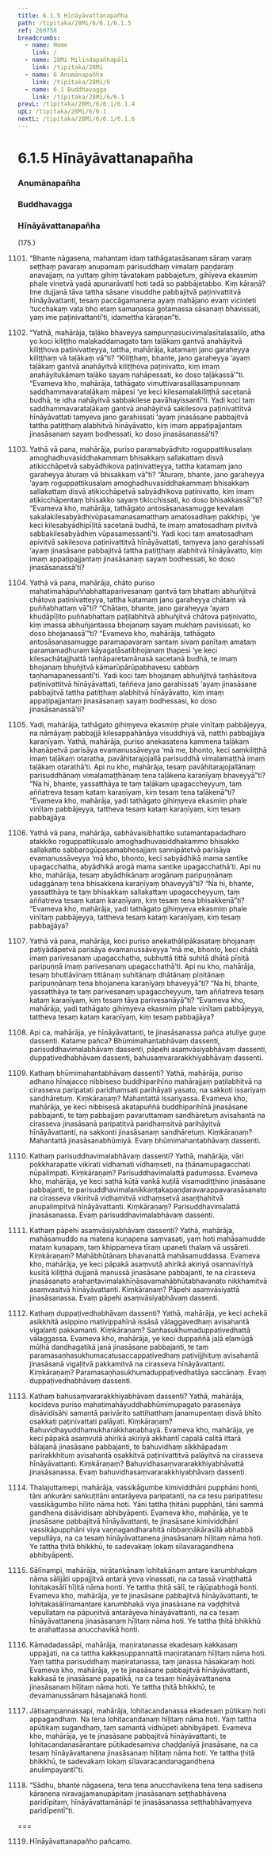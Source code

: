 ```yaml
---
title: 6.1.5 Hīnāyāvattanapañha
path: /tipitaka/28Mi/6/6.1/6.1.5
ref: 269758
breadcrumbs:
  - name: Home
    link: /
  - name: 28Mi Milindapañhapāḷi
    link: /tipitaka/28Mi
  - name: 6 Anumānapañha
    link: /tipitaka/28Mi/6
  - name: 6.1 Buddhavagga
    link: /tipitaka/28Mi/6/6.1
prevL: /tipitaka/28Mi/6/6.1/6.1.4
upL: /tipitaka/28Mi/6/6.1
nextL: /tipitaka/28Mi/6/6.1/6.1.6
---
```


# 6.1.5 Hīnāyāvattanapañha

### Anumānapañha

### Buddhavagga

### Hīnāyāvattanapañha

(175.)

1101. “Bhante nāgasena, mahantaṃ idaṃ tathāgatasāsanaṃ sāraṃ varaṃ seṭṭhaṃ pavaraṃ anupamaṃ parisuddhaṃ vimalaṃ paṇḍaraṃ anavajjaṃ, na yuttaṃ gihiṃ tāvatakaṃ pabbajetuṃ, gihīyeva ekasmiṃ phale vinetvā yadā apunarāvattī hoti tadā so pabbājetabbo. Kiṃ kāraṇā? Ime dujjanā tāva tattha sāsane visuddhe pabbajitvā paṭinivattitvā hīnāyāvattanti, tesaṃ paccāgamanena ayaṃ mahājano evaṃ vicinteti ‘tucchakaṃ vata bho etaṃ samaṇassa gotamassa sāsanaṃ bhavissati, yaṃ ime paṭinivattantī’ti, idamettha kāraṇan”ti.

1102. “Yathā, mahārāja, taḷāko bhaveyya sampuṇṇasucivimalasītalasalilo, atha yo koci kiliṭṭho malakaddamagato taṃ taḷākaṃ gantvā anahāyitvā kiliṭṭhova paṭinivatteyya, tattha, mahārāja, katamaṃ jano garaheyya kiliṭṭhaṃ vā taḷākaṃ vā”ti? “Kiliṭṭhaṃ, bhante, jano garaheyya ‘ayaṃ taḷākaṃ gantvā anahāyitvā kiliṭṭhova paṭinivatto, kiṃ imaṃ anahāyitukāmaṃ taḷāko sayaṃ nahāpessati, ko doso taḷākassā’”ti. “Evameva kho, mahārāja, tathāgato vimuttivarasalilasampuṇṇaṃ saddhammavarataḷākaṃ māpesi ‘ye keci kilesamalakiliṭṭhā sacetanā budhā, te idha nahāyitvā sabbakilese pavāhayissantī’ti. Yadi koci taṃ saddhammavarataḷākaṃ gantvā anahāyitvā sakilesova paṭinivattitvā hīnāyāvattati taṃyeva jano garahissati ‘ayaṃ jinasāsane pabbajitvā tattha patiṭṭhaṃ alabhitvā hīnāyāvatto, kiṃ imaṃ appaṭipajjantaṃ jinasāsanaṃ sayaṃ bodhessati, ko doso jinasāsanassā’ti?

1103. Yathā vā pana, mahārāja, puriso paramabyādhito roguppattikusalaṃ amoghadhuvasiddhakammaṃ bhisakkaṃ sallakattaṃ disvā atikicchāpetvā sabyādhikova paṭinivatteyya, tattha katamaṃ jano garaheyya āturaṃ vā bhisakkaṃ vā”ti? “Āturaṃ, bhante, jano garaheyya ‘ayaṃ roguppattikusalaṃ amoghadhuvasiddhakammaṃ bhisakkaṃ sallakattaṃ disvā atikicchāpetvā sabyādhikova paṭinivatto, kiṃ imaṃ atikicchāpentaṃ bhisakko sayaṃ tikicchissati, ko doso bhisakkassā’”ti? “Evameva kho, mahārāja, tathāgato antosāsanasamugge kevalaṃ sakalakilesabyādhivūpasamanasamatthaṃ amatosadhaṃ pakkhipi, ‘ye keci kilesabyādhipīḷitā sacetanā budhā, te imaṃ amatosadhaṃ pivitvā sabbakilesabyādhiṃ vūpasamessantī’ti. Yadi koci taṃ amatosadhaṃ apivitvā sakilesova paṭinivattitvā hīnāyāvattati, taṃyeva jano garahissati ‘ayaṃ jinasāsane pabbajitvā tattha patiṭṭhaṃ alabhitvā hīnāyāvatto, kiṃ imaṃ appaṭipajjantaṃ jinasāsanaṃ sayaṃ bodhessati, ko doso jinasāsanassā’ti?

1104. Yathā vā pana, mahārāja, chāto puriso mahatimahāpuññabhattaparivesanaṃ gantvā taṃ bhattaṃ abhuñjitvā chātova paṭinivatteyya, tattha katamaṃ jano garaheyya chātaṃ vā puññabhattaṃ vā”ti? “Chātaṃ, bhante, jano garaheyya ‘ayaṃ khudāpīḷito puññabhattaṃ paṭilabhitvā abhuñjitvā chātova paṭinivatto, kiṃ imassa abhuñjantassa bhojanaṃ sayaṃ mukhaṃ pavisissati, ko doso bhojanassā’”ti? “Evameva kho, mahārāja, tathāgato antosāsanasamugge paramapavaraṃ santaṃ sivaṃ paṇītaṃ amataṃ paramamadhuraṃ kāyagatāsatibhojanaṃ ṭhapesi ‘ye keci kilesachātajjhattā taṇhāparetamānasā sacetanā budhā, te imaṃ bhojanaṃ bhuñjitvā kāmarūpārūpabhavesu sabbaṃ taṇhamapanessantī’ti. Yadi koci taṃ bhojanaṃ abhuñjitvā taṇhāsitova paṭinivattitvā hīnāyāvattati, taññeva jano garahissati ‘ayaṃ jinasāsane pabbajitvā tattha patiṭṭhaṃ alabhitvā hīnāyāvatto, kiṃ imaṃ appaṭipajjantaṃ jinasāsanaṃ sayaṃ bodhessasi, ko doso jinasāsanassā’ti?

1105. Yadi, mahārāja, tathāgato gihiṃyeva ekasmiṃ phale vinītaṃ pabbājeyya, na nāmāyaṃ pabbajjā kilesappahānāya visuddhiyā vā, natthi pabbajjāya karaṇīyaṃ. Yathā, mahārāja, puriso anekasatena kammena taḷākaṃ khaṇāpetvā parisāya evamanussāveyya ‘mā me, bhonto, keci saṃkiliṭṭhā imaṃ taḷākaṃ otaratha, pavāhitarajojallā parisuddhā vimalamaṭṭhā imaṃ taḷākaṃ otarathā’ti. Api nu kho, mahārāja, tesaṃ pavāhitarajojallānaṃ parisuddhānaṃ vimalamaṭṭhānaṃ tena taḷākena karaṇīyaṃ bhaveyyā”ti? “Na hi, bhante, yassatthāya te taṃ taḷākaṃ upagaccheyyuṃ, taṃ aññatreva tesaṃ kataṃ karaṇīyaṃ, kiṃ tesaṃ tena taḷākenā”ti? “Evameva kho, mahārāja, yadi tathāgato gihiṃyeva ekasmiṃ phale vinītaṃ pabbājeyya, tattheva tesaṃ kataṃ karaṇīyaṃ, kiṃ tesaṃ pabbajjāya.

1106. Yathā vā pana, mahārāja, sabhāvaisibhattiko sutamantapadadharo atakkiko roguppattikusalo amoghadhuvasiddhakammo bhisakko sallakatto sabbarogūpasamabhesajjaṃ sannipātetvā parisāya evamanussāveyya ‘mā kho, bhonto, keci sabyādhikā mama santike upagacchatha, abyādhikā arogā mama santike upagacchathā’ti. Api nu kho, mahārāja, tesaṃ abyādhikānaṃ arogānaṃ paripuṇṇānaṃ udaggānaṃ tena bhisakkena karaṇīyaṃ bhaveyyā”ti? “Na hi, bhante, yassatthāya te taṃ bhisakkaṃ sallakattaṃ upagaccheyyuṃ, taṃ aññatreva tesaṃ kataṃ karaṇīyaṃ, kiṃ tesaṃ tena bhisakkenā”ti? “Evameva kho, mahārāja, yadi tathāgato gihiṃyeva ekasmiṃ phale vinītaṃ pabbājeyya, tattheva tesaṃ kataṃ karaṇīyaṃ, kiṃ tesaṃ pabbajjāya?

1107. Yathā vā pana, mahārāja, koci puriso anekathālipākasataṃ bhojanaṃ paṭiyādāpetvā parisāya evamanussāveyya ‘mā me, bhonto, keci chātā imaṃ parivesanaṃ upagacchatha, subhuttā tittā suhitā dhātā pīṇitā paripuṇṇā imaṃ parivesanaṃ upagacchathā’ti. Api nu kho, mahārāja, tesaṃ bhuttāvīnaṃ tittānaṃ suhitānaṃ dhātānaṃ pīṇitānaṃ paripuṇṇānaṃ tena bhojanena karaṇīyaṃ bhaveyyā”ti? “Na hi, bhante, yassatthāya te taṃ parivesanaṃ upagaccheyyuṃ, taṃ aññatreva tesaṃ kataṃ karaṇīyaṃ, kiṃ tesaṃ tāya parivesanāyā”ti? “Evameva kho, mahārāja, yadi tathāgato gihiṃyeva ekasmiṃ phale vinītaṃ pabbājeyya, tattheva tesaṃ kataṃ karaṇīyaṃ, kiṃ tesaṃ pabbajjāya?

1108. Api ca, mahārāja, ye hīnāyāvattanti, te jinasāsanassa pañca atuliye guṇe dassenti. Katame pañca? Bhūmimahantabhāvaṃ dassenti, parisuddhavimalabhāvaṃ dassenti, pāpehi asaṃvāsiyabhāvaṃ dassenti, duppaṭivedhabhāvaṃ dassenti, bahusaṃvararakkhiyabhāvaṃ dassenti.

1109. Kathaṃ bhūmimahantabhāvaṃ dassenti? Yathā, mahārāja, puriso adhano hīnajacco nibbiseso buddhiparihīno mahārajjaṃ paṭilabhitvā na cirasseva paripatati paridhaṃsati parihāyati yasato, na sakkoti issariyaṃ sandhāretuṃ. Kiṃkāraṇaṃ? Mahantattā issariyassa. Evameva kho, mahārāja, ye keci nibbisesā akatapuññā buddhiparihīnā jinasāsane pabbajanti, te taṃ pabbajjaṃ pavaruttamaṃ sandhāretuṃ avisahantā na cirasseva jinasāsanā paripatitvā paridhaṃsitvā parihāyitvā hīnāyāvattanti, na sakkonti jinasāsanaṃ sandhāretuṃ. Kiṃkāraṇaṃ? Mahantattā jinasāsanabhūmiyā. Evaṃ bhūmimahantabhāvaṃ dassenti.

1110. Kathaṃ parisuddhavimalabhāvaṃ dassenti? Yathā, mahārāja, vāri pokkharapatte vikirati vidhamati vidhaṃseti, na ṭhānamupagacchati nūpalimpati. Kiṃkāraṇaṃ? Parisuddhavimalattā padumassa. Evameva kho, mahārāja, ye keci saṭhā kūṭā vaṅkā kuṭilā visamadiṭṭhino jinasāsane pabbajanti, te parisuddhavimalanikkaṇṭakapaṇḍaravarappavarasāsanato na cirasseva vikiritvā vidhamitvā vidhaṃsetvā asaṇṭhahitvā anupalimpitvā hīnāyāvattanti. Kiṃkāraṇaṃ? Parisuddhavimalattā jinasāsanassa. Evaṃ parisuddhavimalabhāvaṃ dassenti.

1111. Kathaṃ pāpehi asaṃvāsiyabhāvaṃ dassenti? Yathā, mahārāja, mahāsamuddo na matena kuṇapena saṃvasati, yaṃ hoti mahāsamudde mataṃ kuṇapaṃ, taṃ khippameva tīraṃ upaneti thalaṃ vā ussāreti. Kiṃkāraṇaṃ? Mahābhūtānaṃ bhavanattā mahāsamuddassa. Evameva kho, mahārāja, ye keci pāpakā asaṃvutā ahirikā akiriyā osannavīriyā kusītā kiliṭṭhā dujjanā manussā jinasāsane pabbajanti, te na cirasseva jinasāsanato arahantavimalakhīṇāsavamahābhūtabhavanato nikkhamitvā asaṃvasitvā hīnāyāvattanti. Kiṃkāraṇaṃ? Pāpehi asaṃvāsiyattā jinasāsanassa. Evaṃ pāpehi asaṃvāsiyabhāvaṃ dassenti.

1112. Kathaṃ duppaṭivedhabhāvaṃ dassenti? Yathā, mahārāja, ye keci achekā asikkhitā asippino mativippahīnā issāsā vālaggavedhaṃ avisahantā vigaḷanti pakkamanti. Kiṃkāraṇaṃ? Saṇhasukhumaduppaṭivedhattā vālaggassa. Evameva kho, mahārāja, ye keci duppaññā jaḷā eḷamūgā mūḷhā dandhagatikā janā jinasāsane pabbajanti, te taṃ paramasaṇhasukhumacatusaccappaṭivedhaṃ paṭivijjhituṃ avisahantā jinasāsanā vigaḷitvā pakkamitvā na cirasseva hīnāyāvattanti. Kiṃkāraṇaṃ? Paramasaṇhasukhumaduppaṭivedhatāya saccānaṃ. Evaṃ duppaṭivedhabhāvaṃ dassenti.

1113. Kathaṃ bahusaṃvararakkhiyabhāvaṃ dassenti? Yathā, mahārāja, kocideva puriso mahatimahāyuddhabhūmimupagato parasenāya disāvidisāhi samantā parivārito sattihatthaṃ janamupentaṃ disvā bhīto osakkati paṭinivattati palāyati. Kiṃkāraṇaṃ? Bahuvidhayuddhamukharakkhaṇabhayā. Evameva kho, mahārāja, ye keci pāpakā asaṃvutā ahirikā akiriyā akkhantī capalā calitā ittarā bālajanā jinasāsane pabbajanti, te bahuvidhaṃ sikkhāpadaṃ parirakkhituṃ avisahantā osakkitvā paṭinivattitvā palāyitvā na cirasseva hīnāyāvattanti. Kiṃkāraṇaṃ? Bahuvidhasaṃvararakkhiyabhāvattā jinasāsanassa. Evaṃ bahuvidhasaṃvararakkhiyabhāvaṃ dassenti.

1114. Thalajuttamepi, mahārāja, vassikāgumbe kimividdhāni pupphāni honti, tāni aṅkurāni saṅkuṭitāni antarāyeva paripatanti, na ca tesu paripatitesu vassikāgumbo hīḷito nāma hoti. Yāni tattha ṭhitāni pupphāni, tāni sammā gandhena disāvidisaṃ abhibyāpenti. Evameva kho, mahārāja, ye te jinasāsane pabbajitvā hīnāyāvattanti, te jinasāsane kimividdhāni vassikāpupphāni viya vaṇṇagandharahitā nibbaṇṇākārasīlā abhabbā vepullāya, na ca tesaṃ hīnāyāvattanena jinasāsanaṃ hīḷitaṃ nāma hoti. Ye tattha ṭhitā bhikkhū, te sadevakaṃ lokaṃ sīlavaragandhena abhibyāpenti.

1115. Sālīnampi, mahārāja, nirātaṅkānaṃ lohitakānaṃ antare karumbhakaṃ nāma sālijāti uppajjitvā antarā yeva vinassati, na ca tassā vinaṭṭhattā lohitakasālī hīḷitā nāma honti. Ye tattha ṭhitā sālī, te rājūpabhogā honti. Evameva kho, mahārāja, ye te jinasāsane pabbajitvā hīnāyāvattanti, te lohitakasālīnamantare karumbhakā viya jinasāsane na vaḍḍhitvā vepullataṃ na pāpuṇitvā antarāyeva hīnāyāvattanti, na ca tesaṃ hīnāyāvattanena jinasāsanaṃ hīḷitaṃ nāma hoti. Ye tattha ṭhitā bhikkhū te arahattassa anucchavikā honti.

1116. Kāmadadassāpi, mahārāja, maṇiratanassa ekadesaṃ kakkasaṃ uppajjati, na ca tattha kakkasuppannattā maṇiratanaṃ hīḷitaṃ nāma hoti. Yaṃ tattha parisuddhaṃ maṇiratanassa, taṃ janassa hāsakaraṃ hoti. Evameva kho, mahārāja, ye te jinasāsane pabbajitvā hīnāyāvattanti, kakkasā te jinasāsane papaṭikā, na ca tesaṃ hīnāyāvattanena jinasāsanaṃ hīḷitaṃ nāma hoti. Ye tattha ṭhitā bhikkhū, te devamanussānaṃ hāsajanakā honti.

1117. Jātisampannassapi, mahārāja, lohitacandanassa ekadesaṃ pūtikaṃ hoti appagandhaṃ. Na tena lohitacandanaṃ hīḷitaṃ nāma hoti. Yaṃ tattha apūtikaṃ sugandhaṃ, taṃ samantā vidhūpeti abhibyāpeti. Evameva kho, mahārāja, ye te jinasāsane pabbajitvā hīnāyāvattanti, te lohitacandanasārantare pūtikadesamiva chaḍḍanīyā jinasāsane, na ca tesaṃ hīnāyāvattanena jinasāsanaṃ hīḷitaṃ nāma hoti. Ye tattha ṭhitā bhikkhū, te sadevakaṃ lokaṃ sīlavaracandanagandhena anulimpayantī”ti.

1118. “Sādhu, bhante nāgasena, tena tena anucchavikena tena tena sadisena kāraṇena niravajjamanupāpitaṃ jinasāsanaṃ seṭṭhabhāvena paridīpitaṃ, hīnāyāvattamānāpi te jinasāsanassa seṭṭhabhāvaṃyeva paridīpentī”ti.

===

1119. Hīnāyāvattanapañho pañcamo.




